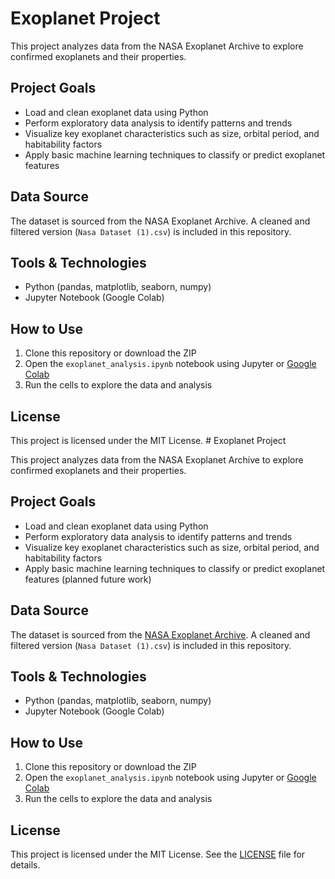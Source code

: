 # Exoplanet Project

This project analyzes data from the NASA Exoplanet Archive to explore confirmed exoplanets and their properties.

## Project Goals
- Load and clean exoplanet data using Python
- Perform exploratory data analysis to identify patterns and trends
- Visualize key exoplanet characteristics such as size, orbital period, and habitability factors
- Apply basic machine learning techniques to classify or predict exoplanet features

## Data Source
The dataset is sourced from the NASA Exoplanet Archive. A cleaned and filtered version (`Nasa Dataset (1).csv`) is included in this repository.

## Tools & Technologies
- Python (pandas, matplotlib, seaborn, numpy)
- Jupyter Notebook (Google Colab)

## How to Use
1. Clone this repository or download the ZIP
2. Open the `exoplanet_analysis.ipynb` notebook using Jupyter or [Google Colab](https://colab.research.google.com/)
3. Run the cells to explore the data and analysis

## License
This project is licensed under the MIT License. # Exoplanet Project

This project analyzes data from the NASA Exoplanet Archive to explore confirmed exoplanets and their properties.

## Project Goals
- Load and clean exoplanet data using Python
- Perform exploratory data analysis to identify patterns and trends
- Visualize key exoplanet characteristics such as size, orbital period, and habitability factors
- Apply basic machine learning techniques to classify or predict exoplanet features (planned future work)

## Data Source
The dataset is sourced from the [NASA Exoplanet Archive](https://exoplanetarchive.ipac.caltech.edu/). A cleaned and filtered version (`Nasa Dataset (1).csv`) is included in this repository.

## Tools & Technologies
- Python (pandas, matplotlib, seaborn, numpy)
- Jupyter Notebook (Google Colab)

## How to Use
1. Clone this repository or download the ZIP
2. Open the `exoplanet_analysis.ipynb` notebook using Jupyter or [Google Colab](https://colab.research.google.com/)
3. Run the cells to explore the data and analysis

## License
This project is licensed under the MIT License. See the [LICENSE](LICENSE) file for details.


